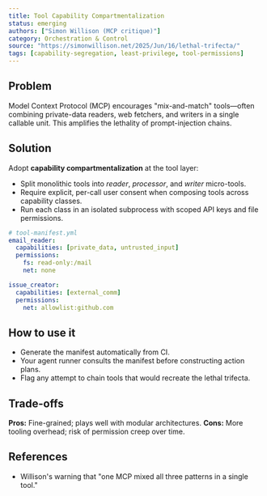 ```yaml
---
title: Tool Capability Compartmentalization
status: emerging
authors: ["Simon Willison (MCP critique)"]
category: Orchestration & Control
source: "https://simonwillison.net/2025/Jun/16/lethal-trifecta/"
tags: [capability-segregation, least-privilege, tool-permissions]
---
```


## Problem
Model Context Protocol (MCP) encourages "mix-and-match" tools—often combining private-data readers, web fetchers, and writers in a single callable unit. This amplifies the lethality of prompt-injection chains.

## Solution
Adopt **capability compartmentalization** at the tool layer:

- Split monolithic tools into *reader*, *processor*, and *writer* micro-tools.  
- Require explicit, per-call user consent when composing tools across capability classes.  
- Run each class in an isolated subprocess with scoped API keys and file permissions.

```yaml
# tool-manifest.yml
email_reader:
  capabilities: [private_data, untrusted_input]
  permissions:
    fs: read-only:/mail
    net: none

issue_creator:
  capabilities: [external_comm]
  permissions:
    net: allowlist:github.com
```

## How to use it

* Generate the manifest automatically from CI.
* Your agent runner consults the manifest before constructing action plans.
* Flag any attempt to chain tools that would recreate the lethal trifecta.

## Trade-offs

**Pros:** Fine-grained; plays well with modular architectures.
**Cons:** More tooling overhead; risk of permission creep over time.

## References

* Willison's warning that "one MCP mixed all three patterns in a single tool."